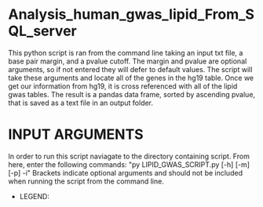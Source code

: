 # Analysis_human_gwas_lipid_From_SQL_server
This python script is ran from the command line taking an input txt file, a base pair margin, and a pvalue cutoff. The margin and pvalue are optional arguments, so if not entered they will defer to default values. The script will take these arguments and locate all of the genes in the hg19 table. Once we get our information from hg19, it is cross referenced with all of the lipid gwas tables. The result is a pandas data frame, sorted by ascending pvalue, that is saved as a text file in an output folder. 

# INPUT ARGUMENTS 
In order to run this script naviagate to the directory containing script. From here, enter the following commands:
"py LIPID_GWAS_SCRIPT.py [-h] [-m] [-p] -i" Brackets indicate optional arguments and should not be included when running the script from the command line. 

 - LEGEND:
 
 


